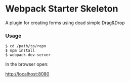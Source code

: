 # Webpack Starter Skeleton

A plugin for creating forms using dead simple Drag&Drop

### Usage

```
$ cd /path/to/repo
$ npm install
$ webpack-dev-server
```

In the browser open:

[http://localhost:8080](http://localhost:8080)
